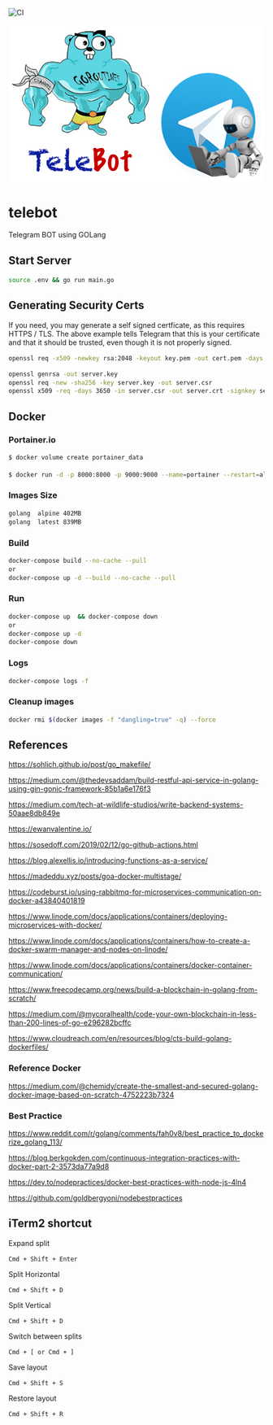 ![CI](https://github.com/wborbajr/telebot/workflows/CI/badge.svg)

![TeleBot](./docs/images/telebot.jpg)

# telebot

Telegram BOT using GOLang

## Start Server

```bash
source .env && go run main.go
```

## Generating Security Certs

If you need, you may generate a self signed certficate, as this requires HTTPS / TLS. The above example tells Telegram that this is your certificate and that it should be trusted, even though it is not properly signed.

```bash
openssl req -x509 -newkey rsa:2048 -keyout key.pem -out cert.pem -days 3560 -subj "//O=Org\CN=Test" -nodes
```

```bash
openssl genrsa -out server.key
openssl req -new -sha256 -key server.key -out server.csr
openssl x509 -req -days 3650 -in server.csr -out server.crt -signkey server.key
```

## Docker

### Portainer.io

```bash
$ docker volume create portainer_data

$ docker run -d -p 8000:8000 -p 9000:9000 --name=portainer --restart=always -v /var/run/docker.sock:/var/run/docker.sock -v portainer_data:/data portainer/portainer-ce
```

### Images Size

```bash
golang  alpine 402MB
golang  latest 839MB
```

### Build

```bash
docker-compose build --no-cache --pull
or
docker-compose up -d --build --no-cache --pull
```

### Run

```bash
docker-compose up  && docker-compose down
or
docker-compose up -d
docker-compose down
```

### Logs

```bash
docker-compose logs -f
```

### Cleanup <none> images

```bash
docker rmi $(docker images -f "dangling=true" -q) --force
```

## References

https://sohlich.github.io/post/go_makefile/

https://medium.com/@thedevsaddam/build-restful-api-service-in-golang-using-gin-gonic-framework-85b1a6e176f3

https://medium.com/tech-at-wildlife-studios/write-backend-systems-50aae8db849e

https://ewanvalentine.io/

https://sosedoff.com/2019/02/12/go-github-actions.html

https://blog.alexellis.io/introducing-functions-as-a-service/

https://madeddu.xyz/posts/goa-docker-multistage/

https://codeburst.io/using-rabbitmq-for-microservices-communication-on-docker-a43840401819

https://www.linode.com/docs/applications/containers/deploying-microservices-with-docker/

https://www.linode.com/docs/applications/containers/how-to-create-a-docker-swarm-manager-and-nodes-on-linode/

https://www.linode.com/docs/applications/containers/docker-container-communication/

https://www.freecodecamp.org/news/build-a-blockchain-in-golang-from-scratch/

https://medium.com/@mycoralhealth/code-your-own-blockchain-in-less-than-200-lines-of-go-e296282bcffc

https://www.cloudreach.com/en/resources/blog/cts-build-golang-dockerfiles/

### Reference Docker

https://medium.com/@chemidy/create-the-smallest-and-secured-golang-docker-image-based-on-scratch-4752223b7324

### Best Practice

https://www.reddit.com/r/golang/comments/fah0v8/best_practice_to_dockerize_golang_113/

https://blog.berkgokden.com/continuous-integration-practices-with-docker-part-2-3573da77a9d8

https://dev.to/nodepractices/docker-best-practices-with-node-js-4ln4

https://github.com/goldbergyoni/nodebestpractices

## iTerm2 shortcut

Expand split
```
Cmd + Shift + Enter
```

Split Horizontal
```
Cmd + Shift + D 
```

Split Vertical
```
Cmd + Shift + D 
```

Switch between  splits
```
Cmd + [ or Cmd + ]
```

Save layout
```
Cmd + Shift + S
```

Restore layout
```
Cmd + Shift + R
```
